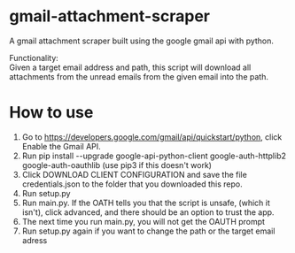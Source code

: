 # gmail-attachment-scraper
A gmail attachment scraper built using the google gmail api with python.

Functionality: <br>
Given a target email address and path, this script will download all attachments from the unread emails from the given email into the path.
<br>

# How to use
1. Go to https://developers.google.com/gmail/api/quickstart/python, click Enable the Gmail API.
3. Run pip install --upgrade google-api-python-client google-auth-httplib2 google-auth-oauthlib (use pip3 if this doesn't work)
2. Click DOWNLOAD CLIENT CONFIGURATION and save the file credentials.json to the folder that you downloaded this repo.
3. Run setup.py
4. Run main.py. If the OATH tells you that the script is unsafe, (which it isn't), click advanced, and there should be an option to trust the app.
5. The next time you run main.py, you will not get the OAUTH prompt
6. Run setup.py again if you want to change the path or the target email adress